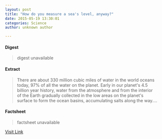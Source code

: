 ```yaml
---
layout: post
title: "How do you measure a sea's level, anyway?"
date: 2015-05-19 13:30:01
categories: Science
author: unknown author

---
```



#### Digest
>digest unavailable

#### Extract
>There are about 330 million cubic miles of water in the world oceans today, 97% of all the water on the planet. Early in our planet's 4.5 billion year history, water from the atmosphere and from the interior of the Earth gradually collected in the low areas on the planet's surface to form the ocean basins, accumulating salts along the way....

#### Factsheet
>factsheet unavailable

[Visit Link](http://phys.org/news351245167.html)


